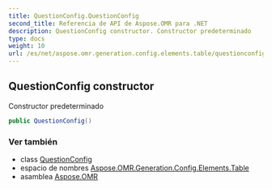 ```yaml
---
title: QuestionConfig.QuestionConfig
second_title: Referencia de API de Aspose.OMR para .NET
description: QuestionConfig constructor. Constructor predeterminado
type: docs
weight: 10
url: /es/net/aspose.omr.generation.config.elements.table/questionconfig/questionconfig/
---
```

## QuestionConfig constructor

Constructor predeterminado

```csharp
public QuestionConfig()
```

### Ver también

* class [QuestionConfig](../)
* espacio de nombres [Aspose.OMR.Generation.Config.Elements.Table](../../questionconfig/)
* asamblea [Aspose.OMR](../../../)


